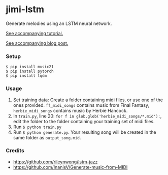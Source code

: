 # jimi-lstm

Generate melodies using an LSTM neural network.

[See accompanying tutorial.](https://towardsdatascience.com/how-to-generate-music-using-a-lstm-neural-network-in-keras-68786834d4c5)

[See accompanying blog post.](https://www.rileynwong.com/blog/2019/2/25/generating-music-with-an-lstm-neural-network)

### Setup

```
$ pip install music21
$ pip install pytorch
$ pip install tqdm
```

### Usage

1. Set training data: Create a folder containing midi files, or use one of the ones provided. `ff_midi_songs` contains music from Final Fantasy, `herbie_midi_songs` contains music by Herbie Hancock. 
2. In `train.py`, line 20: `for f in glob.glob('herbie_midi_songs/*.mid'):`, edit the folder to the folder containing your training set of midi files.
3. Run `$ python train.py`
4. Run `$ python generate.py`. Your resulting song will be created in the same folder as `output_song.mid`.

### Credits

- https://github.com/rileynwong/lstm-jazz
- https://github.com/InanisV/Generate-music-from-MIDI
